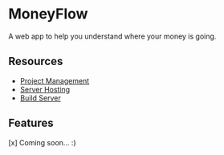 # MoneyFlow

A web app to help you understand where your money is going.

## Resources

- [Project Management](https://github.com/bentefay/MoneyFlow/projects/1)
- [Server Hosting](https://portal.azure.com)
- [Build Server](https://btefay.visualstudio.com/MoneyFlow/_build)

## Features

[x] Coming soon... :)